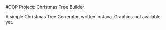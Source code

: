 #OOP Project: Christmas Tree Builder

A simple Christmas Tree Generator, written in Java.
Graphics not available yet.

